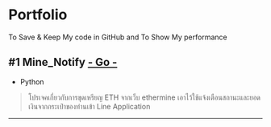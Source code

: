 # Portfolio
To Save &amp; Keep My code in GitHub and To Show My performance

## #1 Mine_Notify [- Go -](https://github.com/PingSunn/Portfolio/tree/main/Mine_Notify)
* Python
> โปรเจคเกี่ยวกับการขุดเหรียญ ETH จากเว็บ ethermine เอาไว้ใช้แจ้งเตือนสถานะและยอดเงินจากกระเป๋าของท่านเข้า Line Application

---
